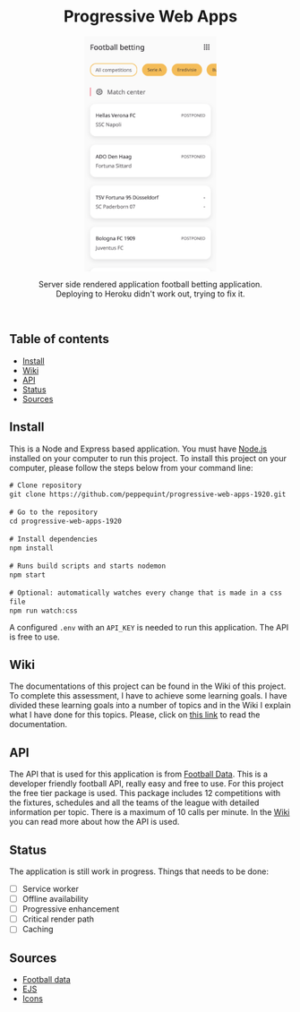 <div align="center">
	<h1 align='center'>Progressive Web Apps</h1>
	<img align='center' src="./assets/img/screenshot-app(wip).png" height="420" />
</div>
<p align="center">
	Server side rendered application football betting application.
	<br>
	Deploying to Heroku didn't work out, trying to fix it.
</p>
<br>

## Table of contents

- [Install](#install)
- [Wiki](#wiki)
- [API](#api)
- [Status](#status)
- [Sources](#sources)

## Install
This is a Node and Express based application. You must have [Node.js](https://nodejs.org/en/download/) installed on your computer to run this project. To install this project on your computer, please follow the steps below from your command line:

```shell
# Clone repository
git clone https://github.com/peppequint/progressive-web-apps-1920.git

# Go to the repository
cd progressive-web-apps-1920

# Install dependencies
npm install

# Runs build scripts and starts nodemon
npm start

# Optional: automatically watches every change that is made in a css file
npm run watch:css
```

A configured `.env` with an `API_KEY` is needed	to run this application. The API is free to use. 

## Wiki
The documentations of this project can be found in the Wiki of this project. To complete this assessment, I have to achieve some learning goals. I have divided these learning goals into a number of topics and in the Wiki I explain what I have done for this topics. Please, click on [this link](https://github.com/peppequint/progressive-web-apps-1920/wiki) to read the documentation.

## API
The API that is used for this application is from [Football Data](https://www.football-data.org/). This is a developer friendly football API, really easy and free to use. For this project the free tier package is used. This package includes 12 competitions with the fixtures, schedules and all the teams of the league with detailed information per topic. There is a maximum of 10 calls per minute. 
In the [Wiki](#https://github.com/peppequint/progressive-web-apps-1920/wiki/Server-side-rendering) you can read more about how the API is used.

## Status
The application is still work in progress. Things that needs to be done:
- [ ] Service worker
- [ ] Offline availability 
- [ ] Progressive enhancement
- [ ] Critical render path
- [ ] Caching

## Sources
- [Football data](https://www.football-data.org/)
- [EJS](https://ejs.co/)
- [Icons](https://developer.microsoft.com/en-us/fabric#/styles/web/icons#fabric-icons-tool)